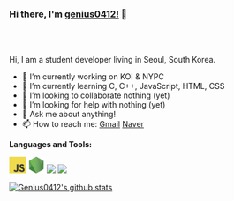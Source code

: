 ### Hi there, I'm [genius0412!](https://github.com/genius0412) 👋

<br />
<br />

Hi, I am a student developer living in Seoul, South Korea.

- 🔭 I’m currently working on KOI & NYPC
- 🌱 I’m currently learning C, C++, JavaScript, HTML, CSS
- 👯 I’m looking to collaborate nothing (yet)
- 🤔 I’m looking for help with nothing (yet)
- 💬 Ask me about anything!
- 📫 How to reach me: [Gmail](genius0412.tech@gmail.com) [Naver](genius0412@naver.com)

**Languages and Tools:**  

<code><img height="30" src="https://raw.githubusercontent.com/github/explore/80688e429a7d4ef2fca1e82350fe8e3517d3494d/topics/javascript/javascript.png"></code>
<code><img height="30" src="https://raw.githubusercontent.com/github/explore/80688e429a7d4ef2fca1e82350fe8e3517d3494d/topics/nodejs/nodejs.png"></code>
<code><img height="30" src="https://w7.pngwing.com/pngs/724/306/png-transparent-c-logo-c-programming-language-icon-letter-c-blue-logo-computer-program.png"></code>
<code><img height="30" src="https://upload.wikimedia.org/wikipedia/commons/1/18/ISO_C%2B%2B_Logo.svg"></code>


[![Genius0412's github stats](https://github-readme-stats.anuraghazra1.vercel.app/api?username=genius0412&show_icons=true&title_color=fff&icon_color=79ff97&text_color=9f9f9f&bg_color=151515)](https://github.com/genius0412)

<br />
